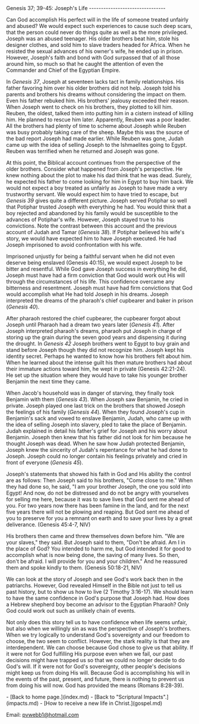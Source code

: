  <head> <title>(PVW) Genesis 37; 39-45: Joseph's Life</title> <meta content="IE=9" http-equiv="X-UA-Compatible"></meta> <link href="css/page_style.css" rel="stylesheet" type="text/css"></link> </head><body><div class="page_style"> Genesis 37; 39-45: Joseph's Life
--------------------------------

Can God accomplish His perfect will in the life of someone treated unfairly and abused? We would expect such experiences to cause such deep scars, that the person could never do things quite as well as the more privileged. Joseph was an abused teenager. His older brothers beat him, stole his designer clothes, and sold him to slave traders headed for Africa. When he resisted the sexual advances of his owner's wife, he ended up in prison. However, Joseph's faith and bond with God surpassed that of all those around him, so much so that he caught the attention of even the Commander and Chief of the Egyptian Empire.

In <cite class="bibleref" title="Genesis 37">Genesis 37</cite>, Joseph at seventeen lacks tact in family relationships. His father favoring him over his older brothers did not help. Joseph told his parents and brothers his dreams without considering the impact on them. Even his father rebuked him. His brothers' jealousy exceeded their reason. When Joseph went to check on his brothers, they plotted to kill him. Reuben, the oldest, talked them into putting him in a cistern instead of killing him. He planned to rescue him later. Apparently, Reuben was a poor leader. All the brothers had plenty of time to scheme about Joseph while Reuben was busy probably taking care of the sheep. Maybe this was the source of the bad report Joseph had made earlier. While Reuben was gone, Judah came up with the idea of selling Joseph to the Ishmaelites going to Egypt. Reuben was terrified when he returned and Joseph was gone.

At this point, the Biblical account continues from the perspective of the older brothers. Consider what happened from Joseph's perspective. He knew nothing about the plot to make his dad think that he was dead. Surely, he expected his father to come looking for him in Egypt to buy him back. We would not expect a boy treated as unfairly as Joseph to have made a very trustworthy servant. We would expect him to have tried to escape, but <cite class="bibleref" title="Genesis 39">Genesis 39</cite> gives quite a different picture. Joseph served Potiphar so well that Potiphar trusted Joseph with everything he had. You would think that a boy rejected and abandoned by his family would be susceptible to the advances of Potiphar's wife. However, Joseph stayed true to his convictions. Note the contrast between this account and the previous account of Judah and Tamar (<cite class="bibleref" title="Genesis 38">Genesis 38</cite>). If Potiphar believed his wife's story, we would have expected him to have Joseph executed. He had Joseph imprisoned to avoid confrontation with his wife.

Imprisoned unjustly for being a faithful servant when he did not even deserve being enslaved (Genesis 40:15), we would expect Joseph to be bitter and resentful. While God gave Joseph success in everything he did, Joseph must have had a firm conviction that God would work out His will through the circumstances of his life. This confidence overcame any bitterness and resentment. Joseph must have had firm convictions that God would accomplish what He had told Joseph in his dreams. Joseph interpreted the dreams of the pharaoh's chief cupbearer and baker in prison (<cite class="bibleref" title="Genesis 40">Genesis 40</cite>).

After pharaoh restored the chief cupbearer, the cupbearer forgot about Joseph until Pharaoh had a dream two years later (<cite class="bibleref" title="Genesis 41">Genesis 41</cite>). After Joseph interpreted pharaoh's dreams, pharaoh put Joseph in charge of storing up the grain during the seven good years and dispensing it during the drought. In <cite class="bibleref" title="Genesis 42">Genesis 42</cite> Joseph brothers went to Egypt to buy grain and stand before Joseph though they did not recognize him. Joseph kept his identity secret. Perhaps he wanted to know how his brothers felt about him. When he learned about the intense guilt his then mature brothers had about their immature actions toward him, he wept in private (Genesis 42:21-24). He set up the situation where they would have to take his younger brother Benjamin the next time they came.

When Jacob's household was in danger of starving, they finally took Benjamin with them (<cite class="bibleref" title="Genesis 43">Genesis 43</cite>). When Joseph saw Benjamin, he cried in private. Joseph played one last trick on the brothers that showed Joseph the feelings of his family (<cite class="bibleref" title="Genesis 44">Genesis 44</cite>). When they found Joseph's cup in Benjamin's sack and vowed to enslave Benjamin, Judah, who came up with the idea of selling Joseph into slavery, pled to take the place of Benjamin. Judah explained in detail his father's grief for Joseph and his worry about Benjamin. Joseph then knew that his father did not look for him because he thought Joseph was dead. When he saw how Judah protected Benjamin, Joseph knew the sincerity of Judah's repentance for what he had done to Joseph. Joseph could no longer contain his feelings privately and cried in front of everyone (<cite class="bibleref" title="Genesis 45">Genesis 45</cite>).

<div class="p">Joseph's statements that showed his faith in God and His ability the control are as follows: Then Joseph said to his brothers, "Come close to me." When they had done so, he said, "I am your brother Joseph, the one you sold into Egypt! And now, do not be distressed and do not be angry with yourselves for selling me here, because it was to save lives that God sent me ahead of you. For two years now there has been famine in the land, and for the next five years there will not be plowing and reaping. But God sent me ahead of you to preserve for you a remnant on earth and to save your lives by a great deliverance. (Genesis 45:4-7, NIV)

His brothers then came and threw themselves down before him. "We are your slaves," they said. But Joseph said to them, "Don't be afraid. Am I in the place of God? You intended to harm me, but God intended it for good to accomplish what is now being done, the saving of many lives. So then, don't be afraid. I will provide for you and your children." And he reassured them and spoke kindly to them. (Genesis 50:18-21, NIV)

 We can look at the story of Joseph and see God's work back then in the patriarchs. However, God revealed Himself in the Bible not just to tell us past history, but to show us how to live (2 Timothy 3:16-17). We should learn to have the same confidence in God's purpose that Joseph had. How does a Hebrew shepherd boy become an advisor to the Egyptian Pharaoh? Only God could work out such as unlikely chain of events.</div>Not only does this story tell us to have confidence when life seems unfair, but also when we willingly sin as was the perspective of Joseph's brothers. When we try logically to understand God's sovereignty and our freedom to choose, the two seem to conflict. However, the stark reality is that they are interdependent. We can choose because God chose to give us that ability. If it were not for God fulfilling His purpose even when we fail, our past decisions might have trapped us so that we could no longer decide to do God's will. If it were not for God's sovereignty, other people's decisions might keep us from doing His will. Because God is accomplishing his will in the events of the past, present, and future, there is nothing to prevent us from doing his will now. God has provided the means (Romans 8:28-39).

 </div>- [Back to home page.](index.md)
- [Back to "Scriptural Impacts".](impacts.md)
- [How to receive a new life in Christ.](gospel.md)

Email: [pvwebb1@hotmail.com](mailto:pvwebb1@hotmail.com)

